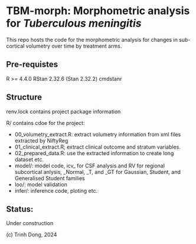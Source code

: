 # TBM-morph: Morphometric analysis for *Tuberculous meningitis*

This repo hosts the code for the morphometric analysis for changes in sub-cortical volumetry over time by treatment arms.

## Pre-requistes

R >= 4.4.0
RStan 2.32.6 (Stan 2.32.2)
cmdstanr

## Structure

renv.lock contains project package information

R/ contains cdoe for the project:

  - 00_volumetry_extract.R: extract volumetry information from xml files extracted by NiftyReg
  - 01_clinical_extract.R; extract clinical outcome and stratum variables.
  - 02_prepared_data.R: use the extracted information to create long dataset etc.
  - model/: model code, icv_ for CSF analysis and RV for regional subcortical anlysis, \_Normal, \_T, and \_GT for Gaussian, Student, and Generalised Student families
  - loo/: model validation
  - infer/: inference code, ploting etc.
  
## Status:

Under construction

(c) Trinh Dong, 2024
